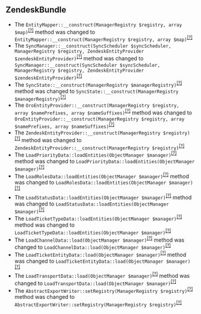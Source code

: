 ZendeskBundle
-------------
* The `EntityMapper::__construct(ManagerRegistry $registry, array $map)`<sup>[[?]](https://github.com/oroinc/OroCRMZendeskBundle/tree/4.2.0-rc/Model/EntityMapper.php#L28 "Oro\Bundle\ZendeskBundle\Model\EntityMapper")</sup> method was changed to `EntityMapper::__construct(ManagerRegistry $registry, array $map)`<sup>[[?]](https://github.com/oroinc/OroCRMZendeskBundle/tree/4.2.0/Model/EntityMapper.php#L28 "Oro\Bundle\ZendeskBundle\Model\EntityMapper")</sup>
* The `SyncManager::__construct(SyncScheduler $syncScheduler, ManagerRegistry $registry, ZendeskEntityProvider $zendeskEntityProvider)`<sup>[[?]](https://github.com/oroinc/OroCRMZendeskBundle/tree/4.2.0-rc/Model/SyncManager.php#L38 "Oro\Bundle\ZendeskBundle\Model\SyncManager")</sup> method was changed to `SyncManager::__construct(SyncScheduler $syncScheduler, ManagerRegistry $registry, ZendeskEntityProvider $zendeskEntityProvider)`<sup>[[?]](https://github.com/oroinc/OroCRMZendeskBundle/tree/4.2.0/Model/SyncManager.php#L38 "Oro\Bundle\ZendeskBundle\Model\SyncManager")</sup>
* The `SyncState::__construct(ManagerRegistry $managerRegistry)`<sup>[[?]](https://github.com/oroinc/OroCRMZendeskBundle/tree/4.2.0-rc/Model/SyncState.php#L34 "Oro\Bundle\ZendeskBundle\Model\SyncState")</sup> method was changed to `SyncState::__construct(ManagerRegistry $managerRegistry)`<sup>[[?]](https://github.com/oroinc/OroCRMZendeskBundle/tree/4.2.0/Model/SyncState.php#L34 "Oro\Bundle\ZendeskBundle\Model\SyncState")</sup>
* The `OroEntityProvider::__construct(ManagerRegistry $registry, array $namePrefixes, array $nameSuffixes)`<sup>[[?]](https://github.com/oroinc/OroCRMZendeskBundle/tree/4.2.0-rc/Model/EntityProvider/OroEntityProvider.php#L39 "Oro\Bundle\ZendeskBundle\Model\EntityProvider\OroEntityProvider")</sup> method was changed to `OroEntityProvider::__construct(ManagerRegistry $registry, array $namePrefixes, array $nameSuffixes)`<sup>[[?]](https://github.com/oroinc/OroCRMZendeskBundle/tree/4.2.0/Model/EntityProvider/OroEntityProvider.php#L39 "Oro\Bundle\ZendeskBundle\Model\EntityProvider\OroEntityProvider")</sup>
* The `ZendeskEntityProvider::__construct(ManagerRegistry $registry)`<sup>[[?]](https://github.com/oroinc/OroCRMZendeskBundle/tree/4.2.0-rc/Model/EntityProvider/ZendeskEntityProvider.php#L34 "Oro\Bundle\ZendeskBundle\Model\EntityProvider\ZendeskEntityProvider")</sup> method was changed to `ZendeskEntityProvider::__construct(ManagerRegistry $registry)`<sup>[[?]](https://github.com/oroinc/OroCRMZendeskBundle/tree/4.2.0/Model/EntityProvider/ZendeskEntityProvider.php#L34 "Oro\Bundle\ZendeskBundle\Model\EntityProvider\ZendeskEntityProvider")</sup>
* The `LoadPriorityData::loadEntities(ObjectManager $manager)`<sup>[[?]](https://github.com/oroinc/OroCRMZendeskBundle/tree/4.2.0-rc/Migrations/Data/ORM/LoadPriorityData.php#L27 "Oro\Bundle\ZendeskBundle\Migrations\Data\ORM\LoadPriorityData")</sup> method was changed to `LoadPriorityData::loadEntities(ObjectManager $manager)`<sup>[[?]](https://github.com/oroinc/OroCRMZendeskBundle/tree/4.2.0/Migrations/Data/ORM/LoadPriorityData.php#L27 "Oro\Bundle\ZendeskBundle\Migrations\Data\ORM\LoadPriorityData")</sup>
* The `LoadRolesData::loadEntities(ObjectManager $manager)`<sup>[[?]](https://github.com/oroinc/OroCRMZendeskBundle/tree/4.2.0-rc/Migrations/Data/ORM/LoadRolesData.php#L26 "Oro\Bundle\ZendeskBundle\Migrations\Data\ORM\LoadRolesData")</sup> method was changed to `LoadRolesData::loadEntities(ObjectManager $manager)`<sup>[[?]](https://github.com/oroinc/OroCRMZendeskBundle/tree/4.2.0/Migrations/Data/ORM/LoadRolesData.php#L26 "Oro\Bundle\ZendeskBundle\Migrations\Data\ORM\LoadRolesData")</sup>
* The `LoadStatusData::loadEntities(ObjectManager $manager)`<sup>[[?]](https://github.com/oroinc/OroCRMZendeskBundle/tree/4.2.0-rc/Migrations/Data/ORM/LoadStatusData.php#L28 "Oro\Bundle\ZendeskBundle\Migrations\Data\ORM\LoadStatusData")</sup> method was changed to `LoadStatusData::loadEntities(ObjectManager $manager)`<sup>[[?]](https://github.com/oroinc/OroCRMZendeskBundle/tree/4.2.0/Migrations/Data/ORM/LoadStatusData.php#L28 "Oro\Bundle\ZendeskBundle\Migrations\Data\ORM\LoadStatusData")</sup>
* The `LoadTicketTypeData::loadEntities(ObjectManager $manager)`<sup>[[?]](https://github.com/oroinc/OroCRMZendeskBundle/tree/4.2.0-rc/Migrations/Data/ORM/LoadTicketTypeData.php#L27 "Oro\Bundle\ZendeskBundle\Migrations\Data\ORM\LoadTicketTypeData")</sup> method was changed to `LoadTicketTypeData::loadEntities(ObjectManager $manager)`<sup>[[?]](https://github.com/oroinc/OroCRMZendeskBundle/tree/4.2.0/Migrations/Data/ORM/LoadTicketTypeData.php#L27 "Oro\Bundle\ZendeskBundle\Migrations\Data\ORM\LoadTicketTypeData")</sup>
* The `LoadChannelData::load(ObjectManager $manager)`<sup>[[?]](https://github.com/oroinc/OroCRMZendeskBundle/tree/4.2.0-rc/Migrations/Data/Demo/ORM/LoadChannelData.php#L45 "Oro\Bundle\ZendeskBundle\Migrations\Data\Demo\ORM\LoadChannelData")</sup> method was changed to `LoadChannelData::load(ObjectManager $manager)`<sup>[[?]](https://github.com/oroinc/OroCRMZendeskBundle/tree/4.2.0/Migrations/Data/Demo/ORM/LoadChannelData.php#L45 "Oro\Bundle\ZendeskBundle\Migrations\Data\Demo\ORM\LoadChannelData")</sup>
* The `LoadTicketEntityData::load(ObjectManager $manager)`<sup>[[?]](https://github.com/oroinc/OroCRMZendeskBundle/tree/4.2.0-rc/Migrations/Data/Demo/ORM/LoadTicketEntityData.php#L78 "Oro\Bundle\ZendeskBundle\Migrations\Data\Demo\ORM\LoadTicketEntityData")</sup> method was changed to `LoadTicketEntityData::load(ObjectManager $manager)`<sup>[[?]](https://github.com/oroinc/OroCRMZendeskBundle/tree/4.2.0/Migrations/Data/Demo/ORM/LoadTicketEntityData.php#L78 "Oro\Bundle\ZendeskBundle\Migrations\Data\Demo\ORM\LoadTicketEntityData")</sup>
* The `LoadTransportData::load(ObjectManager $manager)`<sup>[[?]](https://github.com/oroinc/OroCRMZendeskBundle/tree/4.2.0-rc/Migrations/Data/Demo/ORM/LoadTransportData.php#L23 "Oro\Bundle\ZendeskBundle\Migrations\Data\Demo\ORM\LoadTransportData")</sup> method was changed to `LoadTransportData::load(ObjectManager $manager)`<sup>[[?]](https://github.com/oroinc/OroCRMZendeskBundle/tree/4.2.0/Migrations/Data/Demo/ORM/LoadTransportData.php#L23 "Oro\Bundle\ZendeskBundle\Migrations\Data\Demo\ORM\LoadTransportData")</sup>
* The `AbstractExportWriter::setRegistry(ManagerRegistry $registry)`<sup>[[?]](https://github.com/oroinc/OroCRMZendeskBundle/tree/4.2.0-rc/ImportExport/Writer/AbstractExportWriter.php#L73 "Oro\Bundle\ZendeskBundle\ImportExport\Writer\AbstractExportWriter")</sup> method was changed to `AbstractExportWriter::setRegistry(ManagerRegistry $registry)`<sup>[[?]](https://github.com/oroinc/OroCRMZendeskBundle/tree/4.2.0/ImportExport/Writer/AbstractExportWriter.php#L73 "Oro\Bundle\ZendeskBundle\ImportExport\Writer\AbstractExportWriter")</sup>

